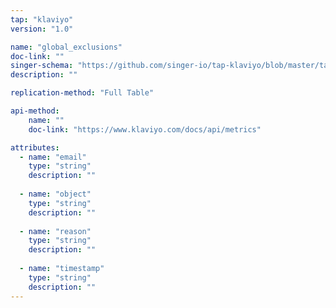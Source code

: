 ```yaml
---
tap: "klaviyo"
version: "1.0"

name: "global_exclusions"
doc-link: ""
singer-schema: "https://github.com/singer-io/tap-klaviyo/blob/master/tap_klaviyo/schemas/global_exclusions.json"
description: ""

replication-method: "Full Table"

api-method:
    name: ""
    doc-link: "https://www.klaviyo.com/docs/api/metrics"

attributes:
  - name: "email"
    type: "string"
    description: ""
  
  - name: "object"
    type: "string"
    description: ""
  
  - name: "reason"
    type: "string"
    description: ""
  
  - name: "timestamp"
    type: "string"
    description: ""
---
```

